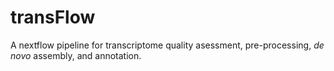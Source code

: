 # transFlow 
A nextflow pipeline for transcriptome quality asessment, pre-processing, _de novo_ assembly, and annotation.
